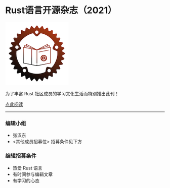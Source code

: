 # Rust语言开源杂志（2021）

![logo](./src/image/rust_magazine3.png)

为了丰富 Rust 社区成员的学习文化生活而特别推出此刊！

[点此阅读](https://rustmagazine.github.io/rust_magazine_2021/)

---

### 编辑小组

- 张汉东
- <其他成员招募位> 招募条件见下方

### 编辑招募条件

- 热爱 Rust 语言
- 有时间参与编辑文章
- 有学习的心态


